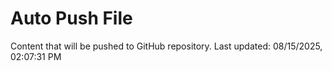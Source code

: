 # Auto Push File

Content that will be pushed to GitHub repository.
Last updated: 08/15/2025, 02:07:31 PM